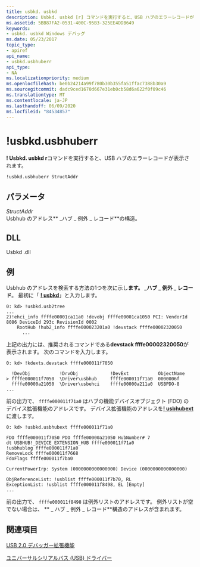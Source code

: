 ```yaml
---
title: usbkd. usbkd
description: Usbkd. usbkd [r] コマンドを実行すると、USB ハブのエラーレコードが表示されます。
ms.assetid: 5BB87FA2-0531-400C-95B3-325EE4DDB649
keywords:
- usbkd. usbkd Windows デバッグ
ms.date: 05/23/2017
topic_type:
- apiref
api_name:
- usbkd.usbhuberr
api_type:
- NA
ms.localizationpriority: medium
ms.openlocfilehash: be0b24214a99f780b30b355fa51ffac7388b30a9
ms.sourcegitcommit: dadc9ced1670d667e31eb0cb58d6a622f0f09c46
ms.translationtype: MT
ms.contentlocale: ja-JP
ms.lasthandoff: 06/09/2020
ms.locfileid: "84534857"
---
```

# <a name="usbkdusbhuberr"></a>!usbkd.usbhuberr


**! Usbkd. usbkd r**コマンドを実行すると、USB ハブのエラーレコードが表示されます。

```dbgcmd
!usbkd.usbhuberr StructAddr
```

## <a name="span-idddk__devobj_dbgspanspan-idddk__devobj_dbgspanparameters"></a><span id="ddk__devobj_dbg"></span><span id="DDK__DEVOBJ_DBG"></span>パラメータ


<span id="_______StructAddr______"></span><span id="_______structaddr______"></span><span id="_______STRUCTADDR______"></span>*StructAddr*   
Usbhub のアドレス** \_ハブ \_ 例外 \_ レコード**の構造。

## <a name="span-iddllspanspan-iddllspandll"></a><span id="DLL"></span><span id="dll"></span>DLL


Usbkd .dll

<a name="examples"></a>例
--------

Usbhub のアドレスを検索する方法の1つを次に示し**ます。 \_ハブ \_ 例外 \_ レコード**。 最初に「 [**! usbkd**](-usbkd-usb2tree.md)」と入力します。

```dbgcmd
0: kd> !usbkd.usb2tree
...
2)!ehci_info ffffe00001ca11a0 !devobj ffffe00001ca1050 PCI: VendorId 8086 DeviceId 293c RevisionId 0002 
    RootHub !hub2_info ffffe000023201a0 !devstack ffffe00002320050
      ...
```

上記の出力には、推奨されるコマンドである**devstack ffffe00002320050**が表示されます。 次のコマンドを入力します。

```dbgcmd
0: kd> !kdexts.devstack ffffe000011f7050

  !DevObj           !DrvObj            !DevExt           ObjectName
> ffffe000011f7050  \Driver\usbhub     ffffe000011f71a0  0000006f
  ffffe00000a21050  \Driver\usbehci    ffffe00000a211a0  USBPDO-8
...
```

前の出力で、 `ffffe000011f71a0` はハブの機能デバイスオブジェクト (FDO) のデバイス拡張機能のアドレスです。 デバイス拡張機能のアドレスを[**! usbhubext**](-usbkd-usbhubext.md)に渡します。

```dbgcmd
0: kd> !usbkd.usbhubext ffffe000011f71a0

FDO ffffe000011f7050 PDO ffffe00000a21050 HubNumber# 7
dt USBHUB!_DEVICE_EXTENSION_HUB ffffe000011f71a0
!usbhublog ffffe000011f71a0
RemoveLock ffffe000011f7668
FdoFlags ffffe000011f7ba0

CurrentPowerIrp: System (0000000000000000) Device (0000000000000000)

ObjReferenceList: !usblist ffffe000011f7b70, RL 
ExceptionList: !usblist ffffe000011f8498, EL [Empty]
...
```

前の出力で、 `ffffe000011f8498` は例外リストのアドレスです。 例外リストが空でない場合は、 ** \_ ハブ \_ 例外 \_ レコード**構造のアドレスが含まれます。


## <a name="span-idsee_alsospansee-also"></a><span id="see_also"></span>関連項目


[USB 2.0 デバッガー拡張機能](usb-2-0-extensions.md)

[ユニバーサルシリアルバス (USB) ドライバー](https://docs.microsoft.com/windows-hardware/drivers/usbcon/)

 

 






